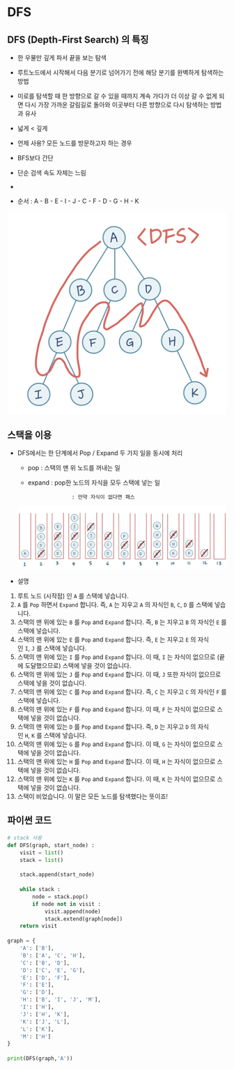 # DFS

## DFS (Depth-First Search) 의 특징

- 한 우물만 깊게 파서 끝을 보는 탐색
- 루트노드에서 시작해서 다음 분기로 넘어가기 전에 해당 분기를 완벽하게 탐색하는 방법
- 미로를 탐색할 때 한 방향으로 갈 수 있을 때까지 계속 가다가 더 이상 갈 수 없게 되면 다시 가장 가까운 갈림길로 돌아와 이곳부터 다른 방향으로 다시 탐색하는 방법과 유사
- 넓게 < 깊게
- 언제 사용? 모든 노드를 방문하고자 하는 경우
- BFS보다 간단
- 단순 검색 속도 자체는 느림
- 

- 순서 : A - B - E - I - J - C - F - D - G - H - K

![DFS%208d20651021e34636bd8f630ffd3c68ed/_2021-05-02__12.21.39.png](DFS%208d20651021e34636bd8f630ffd3c68ed/_2021-05-02__12.21.39.png)

## 스택을 이용

- DFS에서는 한 단계에서 Pop / Expand 두 가지 일을 동시에 처리
    - pop : 스택의 맨 위 노드를 꺼내는 일
    - expand : pop한 노드의 자식을 모두 스택에 넣는 일

                        : 만약 자식이 없다면 패스

    ![DFS%208d20651021e34636bd8f630ffd3c68ed/_2021-05-02__12.26.06.png](DFS%208d20651021e34636bd8f630ffd3c68ed/_2021-05-02__12.26.06.png)

- 설명
1. 루트 노드 (시작점) 인 `A` 를 스택에 넣습니다.
2. `A` 를 `Pop` 하면서 `Expand` 합니다. 즉, `A` 는 지우고 `A` 의 자식인 `B`, `C`, `D` 를 스택에 넣습니다.
3. 스택의 맨 위에 있는 `B` 를 `Pop` and `Expand` 합니다. 즉, `B` 는 지우고 `B` 의 자식인 `E` 를 스택에 넣습니다.
4. 스택의 맨 위에 있는 `E` 를 `Pop` and `Expand` 합니다. 즉, `E` 는 지우고 `E` 의 자식인 `I`, `J` 를 스택에 넣습니다.
5. 스택의 맨 위에 있는 `I` 를 `Pop` and `Expand` 합니다. 이 때, `I` 는 자식이 없으므로 (끝에 도달했으므로) 스택에 넣을 것이 없습니다.
6. 스택의 맨 위에 있는 `J` 를 `Pop` and `Expand` 합니다. 이 때, `J` 또한 자식이 없으므로 스택에 넣을 것이 없습니다.
7. 스택의 맨 위에 있는 `C` 를 `Pop` and `Expand` 합니다. 즉, `C` 는 지우고 `C` 의 자식인 `F` 를 스택에 넣습니다.
8. 스택의 맨 위에 있는 `F` 를 `Pop` and `Expand` 합니다. 이 때, `F` 는 자식이 없으므로 스택에 넣을 것이 없습니다.
9. 스택의 맨 위에 있는 `D` 를 `Pop` and `Expand` 합니다. 즉, `D` 는 지우고 `D` 의 자식인 `H`, `K` 를 스택에 넣습니다.
10. 스택의 맨 위에 있는 `G` 를 `Pop` and `Expand` 합니다. 이 때, `G` 는 자식이 없으므로 스택에 넣을 것이 없습니다.
11. 스택의 맨 위에 있는 `H` 를 `Pop` and `Expand` 합니다. 이 때, `H` 는 자식이 없으므로 스택에 넣을 것이 없습니다.
12. 스택의 맨 위에 있는 `K` 를 `Pop` and `Expand` 합니다. 이 때, `K` 는 자식이 없으므로 스택에 넣을 것이 없습니다.
13. 스택이 비었습니다. 이 말은 모든 노드를 탐색했다는 뜻이죠!

## 파이썬 코드

```python
# stack 사용
def DFS(graph, start_node) :
    visit = list()
    stack = list()

    stack.append(start_node)

    while stack :
        node = stack.pop()
        if node not in visit :
            visit.append(node)
            stack.extend(graph[node])
    return visit

graph = {
    'A': ['B'],
    'B': ['A', 'C', 'H'],
    'C': ['B', 'D'],
    'D': ['C', 'E', 'G'],
    'E': ['D', 'F'],
    'F': ['E'],
    'G': ['D'],
    'H': ['B', 'I', 'J', 'M'],
    'I': ['H'],
    'J': ['H', 'K'],
    'K': ['J', 'L'],
    'L': ['K'],
    'M': ['H']
}

print(DFS(graph,'A'))
```